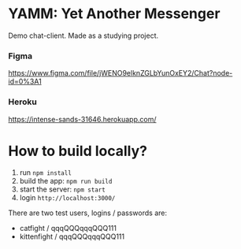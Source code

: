 # YAMM: Yet Another Messenger
Demo chat-client. Made as a studying project.

### Figma
https://www.figma.com/file/jWENO9elknZGLbYunOxEY2/Chat?node-id=0%3A1

### Heroku
https://intense-sands-31646.herokuapp.com/

# How to build locally?
1. run ```npm install```
2. build the app: ```npm run build```
3. start the server: ```npm start```
4. login ```http://localhost:3000/```

There are two test users, logins / passwords are:
- catfight / qqqQQQqqqQQQ111
- kittenfight / qqqQQQqqqQQQ111
